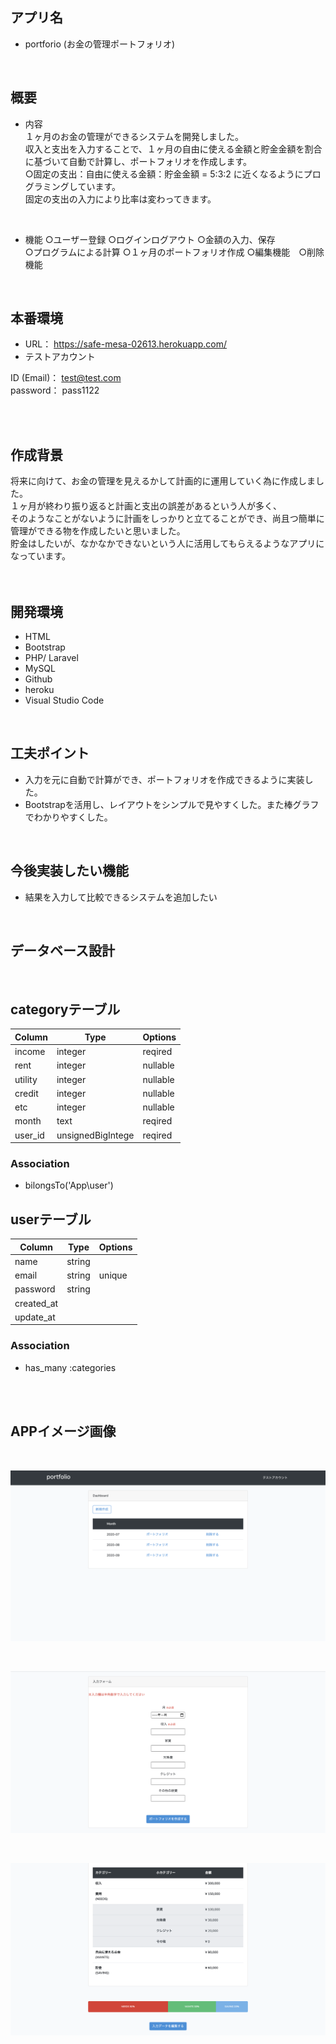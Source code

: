 ## アプリ名
- portforio (お金の管理ポートフォリオ)

<br>

## 概要 
- 内容<br>
１ヶ月のお金の管理ができるシステムを開発しました。<br>
収入と支出を入力することで、１ヶ月の自由に使える金額と貯金金額を割合に基づいて自動で計算し、ポートフォリオを作成します。<br>
○固定の支出：自由に使える金額：貯金金額 = 5:3:2 に近くなるようにプログラミングしています。<br>
固定の支出の入力により比率は変わってきます。<br>
<br>

- 機能
○ユーザー登録  ○ログインログアウト  ○金額の入力、保存 <br>
○プログラムによる計算  ○１ヶ月のポートフォリオ作成  ○編集機能　○削除機能 <br>
<br>

## 本番環境

- URL： https://safe-mesa-02613.herokuapp.com/
- テストアカウント <br>

ID (Email)： test@test.com<br>
password： pass1122<br>
<br>

<br>


## 作成背景
将来に向けて、お金の管理を見えるかして計画的に運用していく為に作成しました。<br>
１ヶ月が終わり振り返ると計画と支出の誤差があるという人が多く、<br>
そのようなことがないように計画をしっかりと立てることができ、尚且つ簡単に管理ができる物を作成したいと思いました。<br>
貯金はしたいが、なかなかできないという人に活用してもらえるようなアプリになっています。<br>
<br>
<br>

## 開発環境
- HTML
- Bootstrap
- PHP/ Laravel
- MySQL
- Github
- heroku
- Visual Studio Code
<br>

## 工夫ポイント

- 入力を元に自動で計算ができ、ポートフォリオを作成できるように実装した。
- Bootstrapを活用し、レイアウトをシンプルで見やすくした。また棒グラフでわかりやすくした。
<br>

## 今後実装したい機能
- 結果を入力して比較できるシステムを追加したい
<br>


## データベース設計
<br>

## categoryテーブル

|Column|Type|Options|
|------|----|-------|
|income|integer|reqired|
|rent|integer|nullable|
|utility|integer|nullable|
|credit|integer|nullable|
|etc|integer|nullable|
|month|text|reqired|
|user_id|unsignedBigIntege|reqired|

### Association
- bilongsTo('App\user')


## userテーブル

|Column|Type|Options|
|------|----|-------|
|name|string|
|email|string|unique|
|password|string|
|created_at|
|update_at|

### Association
- has_many :categories




<br>
<br>

## APPイメージ画像
<br>

![TOPページ](portfolio1.jpg)

<br>

![入力画面](portfolio2.jpg)

<br>


![ポートフォリオ](portforio3.jpg)

